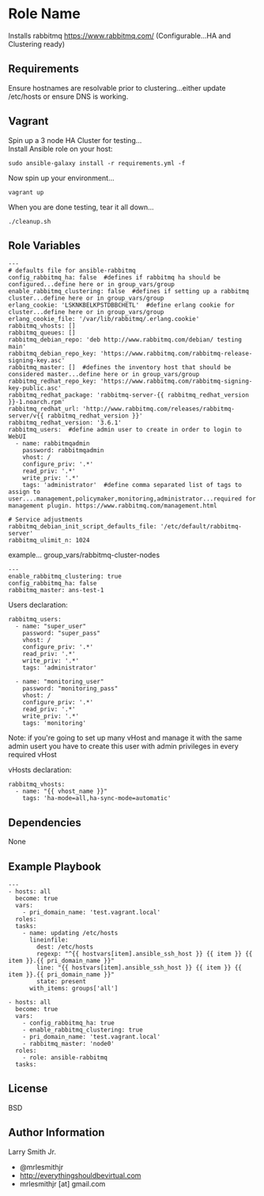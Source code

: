 Role Name
=========

Installs rabbitmq https://www.rabbitmq.com/ (Configurable...HA and Clustering ready)

Requirements
------------

Ensure hostnames are resolvable prior to clustering...either update /etc/hosts or ensure DNS is working.

Vagrant
-------

Spin up a 3 node HA Cluster for testing...  
Install Ansible role on your host:  
````
sudo ansible-galaxy install -r requirements.yml -f
````
Now spin up your environment...  
````
vagrant up
````
When you are done testing, tear it all down...  
````
./cleanup.sh
````

Role Variables
--------------

````
---
# defaults file for ansible-rabbitmq
config_rabbitmq_ha: false  #defines if rabbitmq ha should be configured...define here or in group_vars/group
enable_rabbitmq_clustering: false  #defines if setting up a rabbitmq cluster...define here or in group_vars/group
erlang_cookie: 'LSKNKBELKPSTDBBCHETL'  #define erlang cookie for cluster...define here or in group_vars/group
erlang_cookie_file: '/var/lib/rabbitmq/.erlang.cookie'
rabbitmq_vhosts: []
rabbitmq_queues: []
rabbitmq_debian_repo: 'deb http://www.rabbitmq.com/debian/ testing main'
rabbitmq_debian_repo_key: 'https://www.rabbitmq.com/rabbitmq-release-signing-key.asc'
rabbitmq_master: []  #defines the inventory host that should be considered master...define here or in group_vars/group
rabbitmq_redhat_repo_key: 'https://www.rabbitmq.com/rabbitmq-signing-key-public.asc'
rabbitmq_redhat_package: 'rabbitmq-server-{{ rabbitmq_redhat_version }}-1.noarch.rpm'
rabbitmq_redhat_url: 'http://www.rabbitmq.com/releases/rabbitmq-server/v{{ rabbitmq_redhat_version }}'
rabbitmq_redhat_version: '3.6.1'
rabbitmq_users:  #define admin user to create in order to login to WebUI
  - name: rabbitmqadmin
    password: rabbitmqadmin
    vhost: /
    configure_priv: '.*'
    read_priv: '.*'
    write_priv: '.*'
    tags: 'administrator'  #define comma separated list of tags to assign to user....management,policymaker,monitoring,administrator...required for management plugin. https://www.rabbitmq.com/management.html

# Service adjustments
rabbitmq_debian_init_script_defaults_file: '/etc/default/rabbitmq-server'
rabbitmq_ulimit_n: 1024
````

example...
group_vars/rabbitmq-cluster-nodes
````
---
enable_rabbitmq_clustering: true
config_rabbitmq_ha: false
rabbitmq_master: ans-test-1
````

Users declaration:
````
rabbitmq_users:
  - name: "super_user"
    password: "super_pass"
    vhost: /
    configure_priv: '.*'
    read_priv: '.*'
    write_priv: '.*'
    tags: 'administrator'

  - name: "monitoring_user"
    password: "monitoring_pass"
    vhost: /
    configure_priv: '.*'
    read_priv: '.*'
    write_priv: '.*'
    tags: 'monitoring'
````

Note: if you're going to set up many vHost and manage it with the same admin usert
you have to create this user with admin privileges in every required vHost


vHosts declaration:
````
rabbitmq_vhosts:
  - name: "{{ vhost_name }}"
    tags: 'ha-mode=all,ha-sync-mode=automatic'
````


Dependencies
------------

None

Example Playbook
----------------

````
---
- hosts: all
  become: true
  vars:
    - pri_domain_name: 'test.vagrant.local'
  roles:
  tasks:
    - name: updating /etc/hosts
      lineinfile:
        dest: /etc/hosts
        regexp: "^{{ hostvars[item].ansible_ssh_host }} {{ item }} {{ item }}.{{ pri_domain_name }}"
        line: "{{ hostvars[item].ansible_ssh_host }} {{ item }} {{ item }}.{{ pri_domain_name }}"
        state: present
      with_items: groups['all']

- hosts: all
  become: true
  vars:
    - config_rabbitmq_ha: true
    - enable_rabbitmq_clustering: true
    - pri_domain_name: 'test.vagrant.local'
    - rabbitmq_master: 'node0'
  roles:
    - role: ansible-rabbitmq
  tasks:
````

License
-------

BSD

Author Information
------------------

Larry Smith Jr.
- @mrlesmithjr
- http://everythingshouldbevirtual.com
- mrlesmithjr [at] gmail.com
